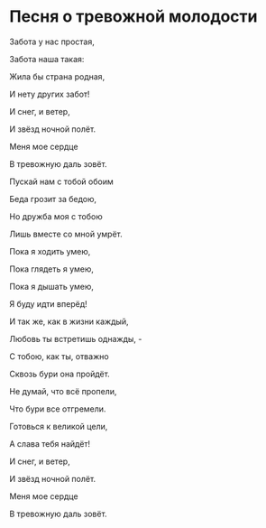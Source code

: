 # Песня о тревожной молодости

Забота у нас простая,

Забота наша такая:

Жила бы страна родная,

И нету других забот!

И снег, и ветер,

И звёзд ночной полёт.

Меня мое сердце

В тревожную даль зовёт.

Пускай нам с тобой обоим

Беда грозит за бедою,

Но дружба моя с тобою

Лишь вместе со мной умрёт.

Пока я ходить умею,

Пока глядеть я умею,

Пока я дышать умею,

Я буду идти вперёд!

И так же, как в жизни каждый,

Любовь ты встретишь однажды, -

С тобою, как ты, отважно

Сквозь бури она пройдёт.

Не думай, что всё пропели,

Что бури все отгремели.

Готовься к великой цели,

А слава тебя найдёт!

И снег, и ветер,

И звёзд ночной полёт.

Меня мое сердце

В тревожную даль зовёт.
